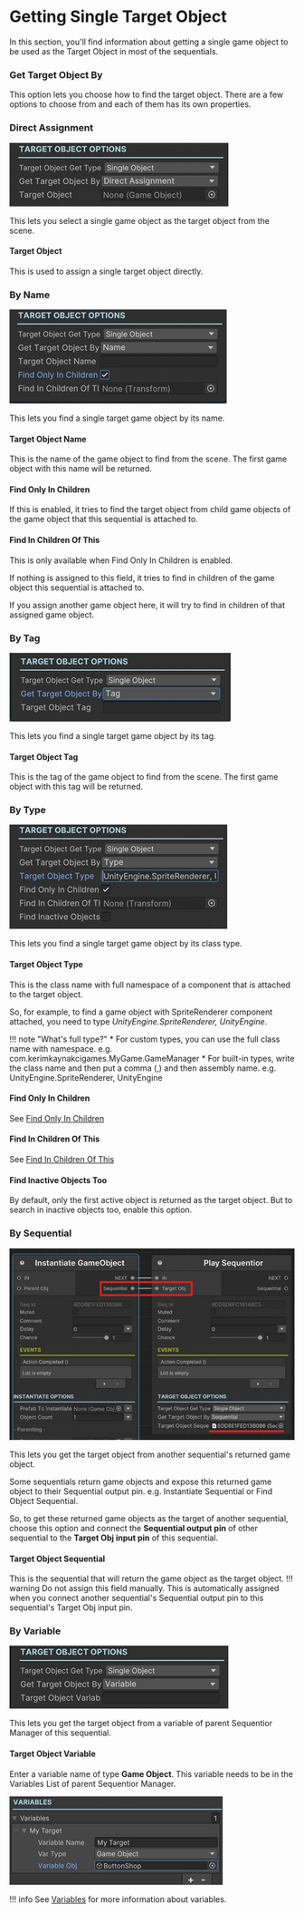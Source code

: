 
# Getting Single Target Object

In this section, you'll find information about getting a single game object to be used as the Target Object in most of the sequentials.

### Get Target Object By

This option lets you choose how to find the target object. There are a few options to choose from and each of them has its own properties.

### Direct Assignment

![Target Object](../../img/sequential_objectreturner_single_direct.jpg)

This lets you select a single game object as the target object from the scene.

#### Target Object

This is used to assign a single target object directly.


### By Name

![Target Object Name](../../img/sequential_objectreturner_single_name.jpg)

This lets you find a single target game object by its name.

#### Target Object Name

This is the name of the game object to find from the scene. The first game object with this name will be returned.

#### Find Only In Children

If this is enabled, it tries to find the target object from child game objects of the game object that this sequential is attached to.

#### Find In Children Of This

This is only available when Find Only In Children is enabled.

If nothing is assigned to this field, it tries to find in children of the game object this sequential is attached to.

If you assign another game object here, it will try to find in children of that assigned game object.

### By Tag

![Target Object Tag](../../img/sequential_objectreturner_single_tag.jpg)

This lets you find a single target game object by its tag.

#### Target Object Tag

This is the tag of the game object to find from the scene. The first game object with this tag will be returned.

### By Type
![Target Object Tag](../../img/sequential_objectreturner_single_type.jpg)

This lets you find a single target game object by its class type.

#### Target Object Type
This is the class name with full namespace of a component that is attached to the target object.

So, for example, to find a game object with SpriteRenderer component attached, you need to type _UnityEngine.SpriteRenderer, UnityEngine_.

!!! note "What's full type?"
    * For custom types, you can use the full class name with namespace. e.g. com.kerimkaynakcigames.MyGame.GameManager
    * For built-in types, write the class name and then put a comma (,) and then assembly name. e.g. UnityEngine.SpriteRenderer, UnityEngine

#### Find Only In Children
See [Find Only In Children](#find-only-in-children)

#### Find In Children Of This
See [Find In Children Of This](#find-in-children-of-this)

#### Find Inactive Objects Too
By default, only the first active object is returned as the target object. But to search in inactive objects too, enable this option.

### By Sequential
![Target Object Sequential](../../img/sequential_objectreturner_single_sequential.jpg)

This lets you get the target object from another sequential's returned game object.

Some sequentials return game objects and expose this returned game object to their Sequential output pin. e.g. Instantiate Sequential or Find Object Sequential.

So, to get these returned game objects as the target of another sequential, choose this option and connect the __Sequential output pin__ of other sequential to the __Target Obj input pin__ of this sequential. 

#### Target Object Sequential
This is the sequential that will return the game object as the target object.
!!! warning
    Do not assign this field manually. This is automatically assigned when you connect another sequential's Sequential output pin to this sequential's Target Obj input pin.

### By Variable
![Target Object Variable](../../img/sequential_objectreturner_single_variable.jpg)

This lets you get the target object from a variable of parent Sequentior Manager of this sequential.

#### Target Object Variable
Enter a variable name of type __Game Object__.
This variable needs to be in the Variables List of parent Sequentior Manager.

![Variable](../../img/sequential_variable_gameobject.jpg)

!!! info
    See [Variables](../../variables.md) for more information about variables.
